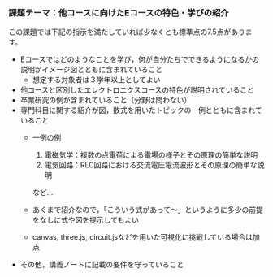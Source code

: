 ### 課題テーマ：他コースに向けたEコースの特色・学びの紹介
この課題では下記の指示を満たしていれば少なくとも標準点の7.5点があります。
- Eコースではどのようなことを学び，何が自分たちでできるようになるかの説明がイメージ図とともに含まれていること
    - 想定する対象者は３学年以上としてよい
- 他コースと区別したエレクトロニクスコースの特色が説明されていること
- 卒業研究の例が含まれていること（分野は問わない）
- 専門科目に関する紹介が図，数式を用いたトピックの一例とともに含まれていること
    - 一例の例
        1. 電磁気学：複数の点電荷による電場の様子とその原理の簡単な説明
        2. 電気回路：RLC回路における交流電圧電流波形とその原理の簡単な説明

        など...
    - あくまで紹介なので，「こういう式があって～」というように多少の前提をなしに式や図を提示してもよい
    - canvas, three.js, circuit.jsなどを用いた可視化に挑戦している場合は加点
- その他，講義ノートに記載の要件を守っていること
